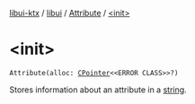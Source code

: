 [libui-ktx](../../index.md) / [libui](../index.md) / [Attribute](index.md) / [&lt;init&gt;](./-init-.md)

# &lt;init&gt;

`Attribute(alloc: `[`CPointer`](../../kotlinx.cinterop/-c-pointer/index.md)`<<ERROR CLASS>>?)`

Stores information about an attribute in a [string](../string.md).

